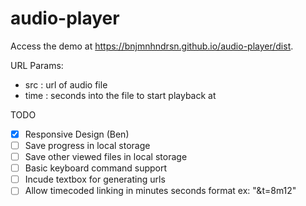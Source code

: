 # audio-player

Access the demo at https://bnjmnhndrsn.github.io/audio-player/dist.

URL Params:
- src : url of audio file
- time : seconds into the file to start playback at


TODO
- [x] Responsive Design (Ben)
- [ ] Save progress in local storage
- [ ] Save other viewed files in local storage
- [ ] Basic keyboard command support
- [ ] Incude textbox for generating urls
- [ ] Allow timecoded linking in minutes seconds format ex: "&t=8m12"
